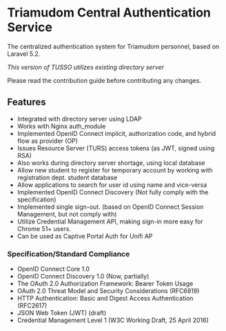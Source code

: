 # Triamudom Central Authentication Service

The centralized authentication system for Triamudom personnel, based on Laravel 5.2.

*This version of TUSSO utilizes existing directory server*

Please read the contribution guide before contributing any changes.

## Features
- Integrated with directory server using LDAP
- Works with Nginx auth_module
- Implemented OpenID Connect implicit, authorization code, and hybrid flow as provider (OP)
- Issues Resource Server (TURS) access tokens (as JWT, signed using RSA)
- Also works during directory server shortage, using local database
- Allow new student to register for temporary account by working with registration dept. student database
- Allow applications to search for user id using name and vice-versa
- Implemented OpenID Connect Discovery (Not fully comply with the specification)
- Implemented single sign-out. (based on OpenID Connect Session Management, but not comply with)
- Utilize Credential Management API, making sign-in more easy for Chrome 51+ users.
- Can be used as Captive Portal Auth for Unifi AP

### Specification/Standard Compliance
- OpenID Connect Core 1.0
- OpenID Connect Discovery 1.0 (Now, partially)
- The OAuth 2.0 Authorization Framework: Bearer Token Usage
- OAuth 2.0 Threat Model and Security Considerations (RFC6819)
- HTTP Authentication: Basic and Digest Access Authentication (RFC2617)
- JSON Web Token (JWT) (draft)
- Credential Management Level 1 (W3C Working Draft, 25 April 2016)